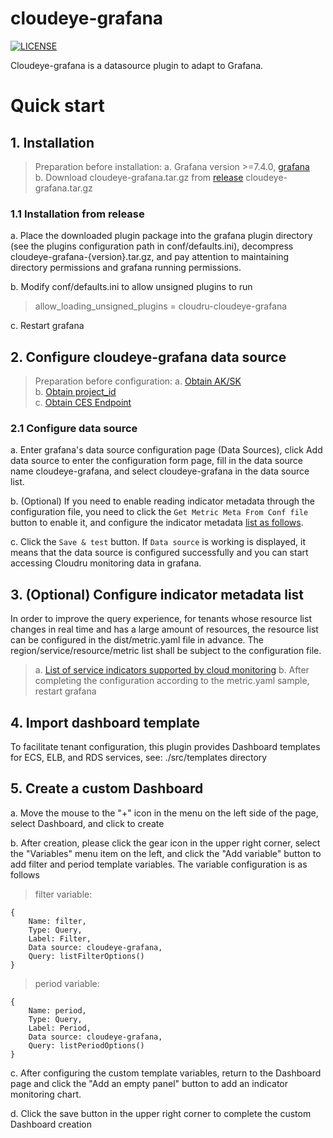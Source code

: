 # cloudeye-grafana
[![LICENSE](https://img.shields.io/badge/license-Apache%202-blue.svg)](https://github.com/huaweicloud/cloudeye-grafana/blob/master/LICENSE)

Сloudeye-grafana is a datasource plugin to adapt to Grafana.

# Quick start

## 1. Installation
> Preparation before installation:
> a. Grafana version >=7.4.0, [grafana](https://grafana.com/grafana/download)  
> b. Download cloudeye-grafana.tar.gz from [release](https://github.com/huaweicloud/cloudeye-grafana/releases) cloudeye-grafana.tar.gz

### 1.1 Installation from release
a. Place the downloaded plugin package into the grafana plugin directory (see the plugins configuration path in conf/defaults.ini),
decompress cloudeye-grafana-{version}.tar.gz, and pay attention to maintaining directory permissions and grafana running permissions.
  
b. Modify conf/defaults.ini to allow unsigned plugins to run 
> allow_loading_unsigned_plugins = cloudru-cloudeye-grafana  
   
c. Restart grafana

## 2. Configure cloudeye-grafana data source
> Preparation before configuration: 
> a. [Obtain AK/SK](https://support.hc.sbercloud.ru/devg/apisign/api-sign-provide-aksk.html)  
> b. [Obtain project_id](https://support.hc.sbercloud.ru/devg/apisign/api-sign-provide-proid.html)  
> c. [Obtain CES Endpoint](https://support.hc.sbercloud.ru/endpoint/index.html)

### 2.1 Configure data source
a. Enter grafana's data source configuration page (Data Sources), click Add data source to enter the configuration form page,
fill in the data source name cloudeye-grafana, and select cloudeye-grafana in the data source list.

b. (Optional) If you need to enable reading indicator metadata through the configuration file, you need to click
the `Get Metric Meta From Conf file` button to enable it, and configure the indicator metadata [list as follows](#metrics).

c. Click the `Save & test` button. If `Data source` is working is displayed, it means that the data source is configured successfully and you can start accessing Cloudru monitoring data in grafana.


<a name="metrics"></a>
## 3. (Optional) Configure indicator metadata list
In order to improve the query experience, for tenants whose resource list changes in real time and has a large amount of resources,
the resource list can be configured in the dist/metric.yaml file in advance. The region/service/resource/metric list shall be subject to the configuration file.  
> a. [List of service indicators supported by cloud monitoring](https://support.hc.sbercloud.ru/usermanual/ces/en-us_topic_0202622212.html)
> b. After completing the configuration according to the metric.yaml sample, restart grafana
    
## 4. Import dashboard template
To facilitate tenant configuration, this plugin provides Dashboard templates for ECS, ELB, and RDS services, see: ./src/templates directory

## 5. Create a custom Dashboard
a.  Move the mouse to the "+" icon in the menu on the left side of the page, select Dashboard, and click to create

b. After creation, please click the gear icon in the upper right corner, select the "Variables" menu item on the left, 
and click the "Add variable" button to add filter and period template variables. The variable configuration is as follows
> filter variable:
```
{
    Name: filter,
    Type: Query,
    Label: Filter,
    Data source: cloudeye-grafana,
    Query: listFilterOptions()
}
```

> period variable:
```
{
    Name: period,
    Type: Query,
    Label: Period,
    Data source: cloudeye-grafana,
    Query: listPeriodOptions()
}
```

c. After configuring the custom template variables, return to the Dashboard page and click the "Add an empty panel" button to add an indicator monitoring chart.

d. Click the save button in the upper right corner to complete the custom Dashboard creation
